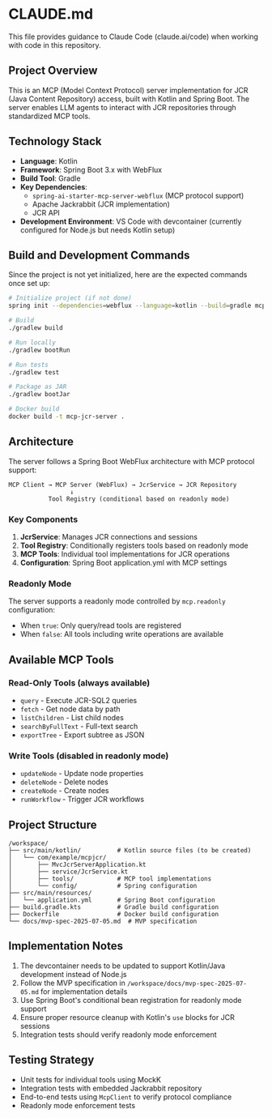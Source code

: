# CLAUDE.md

This file provides guidance to Claude Code (claude.ai/code) when working with code in this repository.

## Project Overview

This is an MCP (Model Context Protocol) server implementation for JCR (Java Content Repository) access, built with Kotlin and Spring Boot. The server enables LLM agents to interact with JCR repositories through standardized MCP tools.

## Technology Stack

- **Language**: Kotlin
- **Framework**: Spring Boot 3.x with WebFlux
- **Build Tool**: Gradle
- **Key Dependencies**: 
  - `spring-ai-starter-mcp-server-webflux` (MCP protocol support)
  - Apache Jackrabbit (JCR implementation)
  - JCR API
- **Development Environment**: VS Code with devcontainer (currently configured for Node.js but needs Kotlin setup)

## Build and Development Commands

Since the project is not yet initialized, here are the expected commands once set up:

```bash
# Initialize project (if not done)
spring init --dependencies=webflux --language=kotlin --build=gradle mcp-jcr-server

# Build
./gradlew build

# Run locally
./gradlew bootRun

# Run tests
./gradlew test

# Package as JAR
./gradlew bootJar

# Docker build
docker build -t mcp-jcr-server .
```

## Architecture

The server follows a Spring Boot WebFlux architecture with MCP protocol support:

```
MCP Client → MCP Server (WebFlux) → JcrService → JCR Repository
                 ↓
           Tool Registry (conditional based on readonly mode)
```

### Key Components

1. **JcrService**: Manages JCR connections and sessions
2. **Tool Registry**: Conditionally registers tools based on readonly mode
3. **MCP Tools**: Individual tool implementations for JCR operations
4. **Configuration**: Spring Boot application.yml with MCP settings

### Readonly Mode

The server supports a readonly mode controlled by `mcp.readonly` configuration:
- When `true`: Only query/read tools are registered
- When `false`: All tools including write operations are available

## Available MCP Tools

### Read-Only Tools (always available)
- `query` - Execute JCR-SQL2 queries
- `fetch` - Get node data by path
- `listChildren` - List child nodes
- `searchByFullText` - Full-text search
- `exportTree` - Export subtree as JSON

### Write Tools (disabled in readonly mode)
- `updateNode` - Update node properties
- `deleteNode` - Delete nodes
- `createNode` - Create nodes
- `runWorkflow` - Trigger JCR workflows

## Project Structure

```
/workspace/
├── src/main/kotlin/          # Kotlin source files (to be created)
│   └── com/example/mcpjcr/
│       ├── MvcJcrServerApplication.kt
│       ├── service/JcrService.kt
│       ├── tools/            # MCP tool implementations
│       └── config/           # Spring configuration
├── src/main/resources/
│   └── application.yml       # Spring Boot configuration
├── build.gradle.kts          # Gradle build configuration
├── Dockerfile                # Docker build configuration
└── docs/mvp-spec-2025-07-05.md  # MVP specification
```

## Implementation Notes

1. The devcontainer needs to be updated to support Kotlin/Java development instead of Node.js
2. Follow the MVP specification in `/workspace/docs/mvp-spec-2025-07-05.md` for implementation details
3. Use Spring Boot's conditional bean registration for readonly mode support
4. Ensure proper resource cleanup with Kotlin's `use` blocks for JCR sessions
5. Integration tests should verify readonly mode enforcement

## Testing Strategy

- Unit tests for individual tools using MockK
- Integration tests with embedded Jackrabbit repository
- End-to-end tests using `McpClient` to verify protocol compliance
- Readonly mode enforcement tests